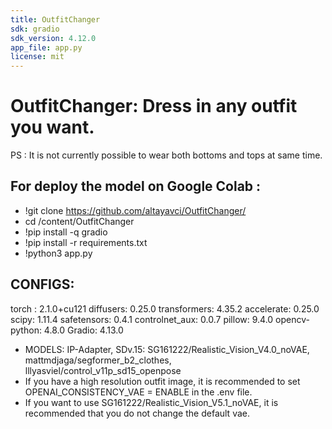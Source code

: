 ```yaml
---
title: OutfitChanger
sdk: gradio
sdk_version: 4.12.0
app_file: app.py
license: mit
---
```

# OutfitChanger: Dress in any outfit you want. 
PS : It is not currently possible to wear both bottoms and tops at same time.
## For deploy the model on Google Colab : 
  - !git clone https://github.com/altayavci/OutfitChanger/
  - cd /content/OutfitChanger
  - !pip install -q gradio
  - !pip install -r requirements.txt
  - !python3 app.py
 
## CONFIGS:
torch : 2.1.0+cu121
diffusers: 0.25.0
transformers: 4.35.2
accelerate: 0.25.0
scipy: 1.11.4
safetensors: 0.4.1
controlnet_aux: 0.0.7
pillow: 9.4.0
opencv-python: 4.8.0
Gradio: 4.13.0

- MODELS: IP-Adapter, SDv.15: SG161222/Realistic_Vision_V4.0_noVAE, mattmdjaga/segformer_b2_clothes, lllyasviel/control_v11p_sd15_openpose
- If you have a high resolution outfit image, it is recommended to set OPENAI_CONSISTENCY_VAE = ENABLE in the .env file.
- If you want to use SG161222/Realistic_Vision_V5.1_noVAE, it is recommended that you do not change the default vae.
  
